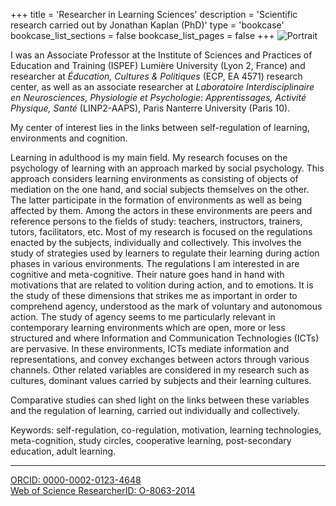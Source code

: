 +++
title = 'Researcher in Learning Sciences'
description = 'Scientific research carried out by Jonathan Kaplan (PhD)'
type = 'bookcase'
bookcase_list_sections = false
bookcase_list_pages = false
+++
![Portrait](/images/jk-pic.jpg)

I was an Associate Professor at the Institute of Sciences and Practices of Education and Training (ISPEF) Lumière University (Lyon 2, France) and researcher at *Éducation, Cultures & Politiques* (ECP, EA 4571) research center, as well as an associate researcher at *Laboratoire Interdisciplinaire en Neurosciences, Physiologie et Psychologie: Apprentissages, Activité Physique, Santé* (LINP2-AAPS), Paris Nanterre University (Paris 10).

My center of interest lies in the links between self-regulation of learning, environments and cognition.

Learning in adulthood is my main field. My research focuses on the psychology of learning with an approach marked by social psychology. This approach considers learning environments as consisting of objects of mediation on the one hand, and social subjects themselves on the other. The latter participate in the formation of environments as well as being affected by them. Among the actors in these environments are peers and reference persons to the fields of study: teachers, instructors, trainers, tutors, facilitators, etc. Most of my research is focused on the regulations enacted by the subjects, individually and collectively. This involves the study of strategies used by learners to regulate their learning during action phases in various environments. The regulations I am interested in are cognitive and meta-cognitive. Their nature goes hand in hand with motivations that are related to volition during action, and to emotions. It is the study of these dimensions that strikes me as important in order to comprehend agency, understood as the mark of voluntary and autonomous action. The study of agency seems to me particularly relevant in contemporary learning environments which are open, more or less structured and where Information and Communication Technologies (ICTs) are pervasive. In these environments, ICTs mediate information and representations, and convey exchanges between actors through various channels. Other related variables are considered in my research such as cultures, dominant values carried by subjects and their learning cultures.

Comparative studies can shed light on the links between these variables and the regulation of learning, carried out individually and collectively.

Keywords: self-regulation, co-regulation, motivation, learning technologies, meta-cognition, study circles, cooperative learning, post-secondary education, adult learning.
***
[ORCID: 0000-0002-0123-4648](https://orcid.org/0000-0002-0123-4648)  
[Web of Science ResearcherID: O-8063-2014](https://www.webofscience.com/wos/author/record/O-8063-2014)
